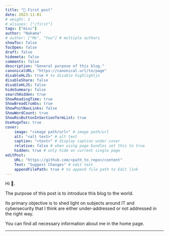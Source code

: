```yaml
---
title: "🥇 First post"
date: 2023-11-01
# weight: 1
# aliases: ["/first"]
tags: ["misc"]
author: "Nakama"
# author: ["Me", "You"] # multiple authors
showToc: false
TocOpen: false
draft: false
hidemeta: false
comments: false
description: "General purpose of this blog."
canonicalURL: "https://canonical.url/to/page"
disableHLJS: true # to disable highlightjs
disableShare: false
disableHLJS: false
hideSummary: false
searchHidden: true
ShowReadingTime: true
ShowBreadCrumbs: true
ShowPostNavLinks: false
ShowWordCount: true
ShowRssButtonInSectionTermList: true
UseHugoToc: true
cover:
    image: "<image path/url>" # image path/url
    alt: "<alt text>" # alt text
    caption: "<text>" # display caption under cover
    relative: false # when using page bundles set this to true
    hidden: true # only hide on current single page
editPost:
    URL: "https://github.com/<path_to_repo>/content"
    Text: "Suggest Changes" # edit text
    appendFilePath: true # to append file path to Edit link
---
```


Hi 👋. 

The purpose of this post is to introduce this blog to the world.

Its primary objective is to shed light on subjects around IT and cybersecurity that I think are either under-addressed or not addressed in the right way.

You can find all necessary information about me in the home page.

---